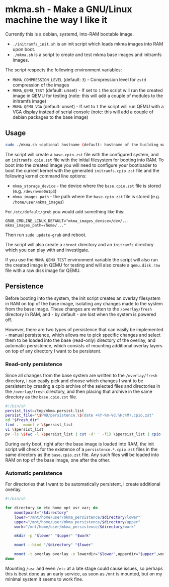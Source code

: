 # mkma.sh - Make a GNU/Linux machine the way I like it

Currently this is a debian, systemd, into-RAM bootable image.

- `./initramfs_init.sh` is an init script which loads mkma images into RAM upon boot.
- `./mkma.sh` is a script to create and test mkma base images and initramfs images.

The script respects the following environment variables:
- `MKMA_COMPRESSION_LEVEL` (default: `3`) - Compression level for `zstd` compression of the images
- `MKMA_QEMU_TEST` (default: unset) - If set to `1` the script will run the created image in QEMU for testing (note: this will add a couple of modules to the initramfs image)
- `MKMA_QEMU_VGA` (default: unset) - If set to `1` the script will run QEMU with a VGA display instead of serial console (note: this will add a couple of debian packages to the base image)

## Usage

```bash
sudo ./mkma.sh <optional hostname (default: hostname of the building machine)>
```

The script will create a `base.cpio.zst` file with the configured system, and an `initramfs.cpio.zst` file with the initial filesystem for booting into RAM. To boot into the created image you will need to configure your bootloader to boot the current kernel with the generated `initramfs.cpio.zst` file and the following kernel command line options:

- `mkma_storage_device` - the device where the `base.cpio.zst` file is stored (e.g. `/dev/nvme0n1p3`)
- `mkma_images_path` - the path where the `base.cpio.zst` file is stored (e.g. `/home/user/mkma_images`)

For `/etc/default/grub` you would add something like this:

```
GRUB_CMDLINE_LINUX_DEFAULT="mkma_images_device=/dev/... mkma_images_path=/home/..."
```

Then run `sudo update-grub` and reboot.

The script will also create a `chroot` directory and an `initramfs` directory which you can play with and investigate.

If you use the `MKMA_QEMU_TEST` environment variable the script will also run the created image in QEMU for testing and will also create a `qemu.disk.raw` file with a raw disk image for QEMU.

## Persistence

Before booting into the system, the init script creates an overlay filesystem in RAM on top of the base image, isolating any changes made to the system from the base image. These changes are written to the `/overlay/fresh` directory in RAM, and - by default - are lost when the system is powered off.

However, there are two types of persistence that can easily be implemented - manual persistence, which allows me to pick specific changes and select them to be loaded into the base (read-only) directory of the overlay, and automatic  persistence, which consists of mounting additional overlay layers on top of any directory I want to be persistent.

### Read-only persistence

Since all changes from the base system are written to the `/overlay/fresh` directory, I can easily pick and choose which changes I want to be persistent by creating a cpio archive of the selected files and directories in the `/overlay/fresh` directory, and then placing that archive in the same directory as the `base.cpio.zst` file.

```sh
#!/bin/sh
persist_list=/tmp/mkma.persist.list
persist_file="\$PWD/persistence.\$(date +%Y-%m-%d.%H:%M).cpio.zst"
cd "$fresh_dir"
find . -mount > \$persist_list
vi \$persist_list
pv -ls \$(wc -l \$persist_list | cut -d' ' -f1) \$persist_list | cpio -o --format=newc | zstd -T0 -19 > "\$persist_file"
```

During early boot, right after the base image is loaded into RAM, the init script will check for the existence of a `persistence.*.cpio.zst` files in the same directory as the `base.cpio.zst` file. Any such files will be loaded into RAM on top of the base image, one after the other.


### Automatic persistence

For directories that I want to be automatically persistent, I create additional overlay.

```sh
#!/bin/sh

for directory in etc home opt usr var; do
    mountpoint="/$directory"
    lower="/mnt/home/user/mkma_persistence/$directory/lower"
    upper="/mnt/home/user/mkma_persistence/$directory/upper"
    work="/mnt/home/user/mkma_persistence/$directory/work"

    mkdir -p "$lower" "$upper" "$work"

    mount --bind "/$directory" "$lower"

    mount -t overlay overlay -o lowerdir="$lower",upperdir="$upper",workdir="$work" "$mountpoint"
done
```

Mounting `/usr` and even `/etc` at a late stage could cause issues, so perhaps this is best done as an early service, as soon as `/mnt` is mounted, but on my minimal system it seems to work fine.
